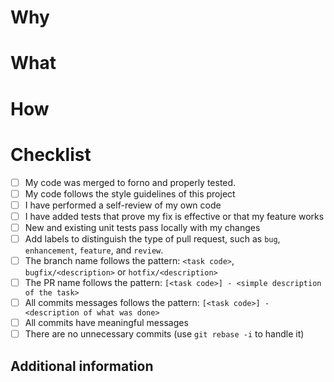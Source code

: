 <!--
MAKE SURE TO READ AND FILL ALL FIELDS OF THIS FORM!

The main idea here is to normalize all pull requests. Please replace the content of each section with valuable information of the pull request that's being open.
-->

# Why

<!-- Please include context and motivation for the PR. -->


# What

<!-- Explain what this PR does. -->


# How

<!-- Use to explain the strategy used to solve the problem. -->


# Checklist

- [ ] My code was merged to forno and properly tested.
- [ ] My code follows the style guidelines of this project
- [ ] I have performed a self-review of my own code
- [ ] I have added tests that prove my fix is effective or that my feature works
- [ ] New and existing unit tests pass locally with my changes
- [ ] Add labels to distinguish the type of pull request, such as `bug`, `enhancement`, `feature`, and `review`.
- [ ] The branch name follows the pattern: `<task code>`, `bugfix/<description>` or `hotfix/<description>`
- [ ] The PR name follows the pattern: `[<task code>] - <simple description of the task>`
- [ ] All commits messages follows the pattern: `[<task code>] - <description of what was done>`
- [ ] All commits have meaningful messages
- [ ] There are no unnecessary commits (use `git rebase -i` to handle it)

## Additional information

<!-- Include here payloads, database prints, performance metrics, or any additional information that could be helpful to the review.-->
